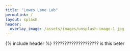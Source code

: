 ```yaml
---
title: "Lowes Lane Lab"
permalink: /
layout: splash
header:
  overlay_image: /assets/images/unsplash-image-1.jpg
---
```


{% include header %}
???????????????????? is this beter
